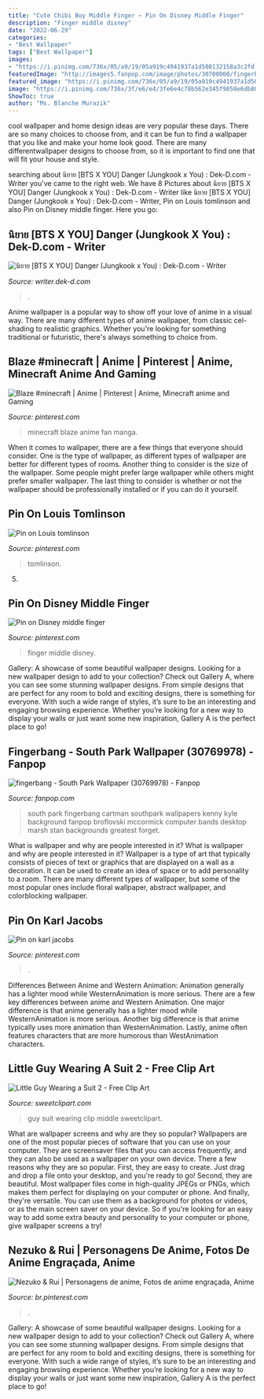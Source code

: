 ```yaml
---
title: "Cute Chibi Boy Middle Finger ~ Pin On Disney Middle Finger"
description: "Finger middle disney"
date: "2022-06-29"
categories:
- "Best Wallpaper"
tags: ["Best Wallpaper"]
images:
- "https://i.pinimg.com/736x/05/a9/19/05a919c4941937a1d508132158a3c2fd.jpg"
featuredImage: "http://images5.fanpop.com/image/photos/30700000/fingerbang-south-park-30769978-800-600.jpg"
featured_image: "https://i.pinimg.com/736x/05/a9/19/05a919c4941937a1d508132158a3c2fd.jpg"
image: "https://i.pinimg.com/736x/3f/e6/e4/3fe6e4c78b562e345f9858e6db889c61.jpg"
ShowToc: true
author: "Ms. Blanche Murazik"
---
```



cool wallpaper and home design ideas are very popular these days. There are so many choices to choose from, and it can be fun to find a wallpaper that you like and make your home look good. There are many differentwallpaper designs to choose from, so it is important to find one that will fit your house and style.

	

		
searching about นิยาย [BTS X YOU] Danger (Jungkook x You) : Dek-D.com - Writer you've came to the right web. We have 8 Pictures about นิยาย [BTS X YOU] Danger (Jungkook x You) : Dek-D.com - Writer like นิยาย [BTS X YOU] Danger (Jungkook x You) : Dek-D.com - Writer, Pin on Louis tomlinson and also Pin on Disney middle finger. Here you go:
		
    
## นิยาย [BTS X YOU] Danger (Jungkook X You) : Dek-D.com - Writer

<img loading=lazy src="https://fbi.dek-d.com/27/0515/4988/120502438" onerror="this.onerror=null;this.src='https://tse1.mm.bing.net/th?id=OIP.SOAW1YeYlCcaFYef3iulKwHaLI&amp;pid=15.1';" alt="นิยาย [BTS X YOU] Danger (Jungkook x You) : Dek-D.com - Writer">

_Source: writer.dek-d.com_

>. 

	

Anime wallpaper is a popular way to show off your love of anime in a visual way. There are many different types of anime wallpaper, from classic cel-shading to realistic graphics. Whether you're looking for something traditional or futuristic, there's always something to choice from.

    
## Blaze #minecraft | Anime | Pinterest | Anime, Minecraft Anime And Gaming

<img loading=lazy src="https://s-media-cache-ak0.pinimg.com/600x315/2a/0c/0e/2a0c0e2518b3a60f001d440e96cbffa8.jpg" onerror="this.onerror=null;this.src='https://tse2.mm.bing.net/th?id=OIP.a4N9xnqjZegBz0ZGFlxQhQHaD4&amp;pid=15.1';" alt="Blaze #minecraft | Anime | Pinterest | Anime, Minecraft anime and Gaming">

_Source: pinterest.com_

>minecraft blaze anime fan manga. 

	

When it comes to wallpaper, there are a few things that everyone should consider. One is the type of wallpaper, as different types of wallpaper are better for different types of rooms. Another thing to consider is the size of the wallpaper. Some people might prefer large wallpaper while others might prefer smaller wallpaper. The last thing to consider is whether or not the wallpaper should be professionally installed or if you can do it yourself.

    
## Pin On Louis Tomlinson

<img loading=lazy src="https://i.pinimg.com/736x/e0/ef/39/e0ef3960246ba9121e5da97509924689.jpg" onerror="this.onerror=null;this.src='https://tse1.mm.bing.net/th?id=OIP.KrJ5Yklv2hSSlrEarpEDPAHaNL&amp;pid=15.1';" alt="Pin on Louis tomlinson">

_Source: pinterest.com_

>tomlinson. 

	

5.

    
## Pin On Disney Middle Finger

<img loading=lazy src="https://i.pinimg.com/736x/78/06/03/780603b039d1f401f57943a08c1aa318.jpg" onerror="this.onerror=null;this.src='https://tse4.mm.bing.net/th?id=OIP.0uQaqvs1o5IhISOHh88AkAHaHa&amp;pid=15.1';" alt="Pin on Disney middle finger">

_Source: pinterest.com_

>finger middle disney. 

	

Gallery: A showcase of some beautiful wallpaper designs.
Looking for a new wallpaper design to add to your collection? Check out Gallery A, where you can see some stunning wallpaper designs. From simple designs that are perfect for any room to bold and exciting designs, there is something for everyone. With such a wide range of styles, it’s sure to be an interesting and engaging browsing experience. Whether you’re looking for a new way to display your walls or just want some new inspiration, Gallery A is the perfect place to go!





	
	
    
## Fingerbang - South Park Wallpaper (30769978) - Fanpop

<img loading=lazy src="http://images5.fanpop.com/image/photos/30700000/fingerbang-south-park-30769978-800-600.jpg" onerror="this.onerror=null;this.src='https://tse2.mm.bing.net/th?id=OIP.pjELvW_RlArEZxGgG-AWFwHaFj&amp;pid=15.1';" alt="fingerbang - South Park Wallpaper (30769978) - Fanpop">

_Source: fanpop.com_

>south park fingerbang cartman southpark wallpapers kenny kyle background fanpop broflovski mccormick computer bands desktop marsh stan backgrounds greatest forget. 

	

What is wallpaper and why are people interested in it?
What is wallpaper and why are people interested in it?
Wallpaper is a type of art that typically consists of pieces of text or graphics that are displayed on a wall as a decoration. It can be used to create an idea of space or to add personality to a room. There are many different types of wallpaper, but some of the most popular ones include floral wallpaper, abstract wallpaper, and colorblocking wallpaper.

    
## Pin On Karl Jacobs

<img loading=lazy src="https://i.pinimg.com/736x/05/a9/19/05a919c4941937a1d508132158a3c2fd.jpg" onerror="this.onerror=null;this.src='https://tse3.mm.bing.net/th?id=OIP.Dm1tU5x-Umldbf0GDNkeRgHaHQ&amp;pid=15.1';" alt="Pin on karl jacobs">

_Source: pinterest.com_

>. 

	

Differences Between Anime and Western Animation: Animation generally has a lighter mood while WesternAnimation is more serious.
There are a few key differences between anime and Western Animation. One major difference is that anime generally has a lighter mood while WesternAnimation is more serious. Another big difference is that anime typically uses more animation than WesternAnimation. Lastly, anime often features characters that are more humorous than WestAnimation characters.

    
## Little Guy Wearing A Suit 2 - Free Clip Art

<img loading=lazy src="http://sweetclipart.com/multisite/sweetclipart/files/imagecache/middle/little_guy_in_suit_2.png" onerror="this.onerror=null;this.src='https://tse1.mm.bing.net/th?id=OIP.vzwXazXEHzUn2gqEbm276AHaO0&amp;pid=15.1';" alt="Little Guy Wearing a Suit 2 - Free Clip Art">

_Source: sweetclipart.com_

>guy suit wearing clip middle sweetclipart. 

	

What are wallpaper screens and why are they so popular?
Wallpapers are one of the most popular pieces of software that you can use on your computer. They are screensaver files that you can access frequently, and they can also be used as a wallpaper on your own device. There a few reasons why they are so popular. First, they are easy to create. Just drag and drop a file onto your desktop, and you're ready to go! Second, they are beautiful. Most wallpaper files come in high-quality JPEGs or PNGs, which makes them perfect for displaying on your computer or phone. And finally, they're versatile. You can use them as a background for photos or videos, or as the main screen saver on your device. So if you're looking for an easy way to add some extra beauty and personality to your computer or phone, give wallpaper screens a try!

    
## Nezuko &amp; Rui | Personagens De Anime, Fotos De Anime Engraçada, Anime

<img loading=lazy src="https://i.pinimg.com/736x/3f/e6/e4/3fe6e4c78b562e345f9858e6db889c61.jpg" onerror="this.onerror=null;this.src='https://tse4.mm.bing.net/th?id=OIP.bSTb4yVK4DAuwNVs_zQjiwHaHl&amp;pid=15.1';" alt="Nezuko &amp; Rui | Personagens de anime, Fotos de anime engraçada, Anime">

_Source: br.pinterest.com_

>. 

	

Gallery: A showcase of some beautiful wallpaper designs.
Looking for a new wallpaper design to add to your collection? Check out Gallery A, where you can see some stunning wallpaper designs. From simple designs that are perfect for any room to bold and exciting designs, there is something for everyone. With such a wide range of styles, it’s sure to be an interesting and engaging browsing experience. Whether you’re looking for a new way to display your walls or just want some new inspiration, Gallery A is the perfect place to go!





	
	
